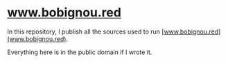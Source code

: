 # www.bobignou.red

In this repository, I publish all the sources used to run [www.bobignou.red](www.bobignou.red).

Everything here is in the public domain if I wrote it.


